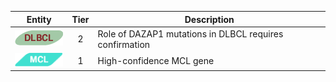 |Entity|Tier|Description              |
|:----:|:----:|------------------------------|
|![DLBCL](images/icons/DLBCL_tier2.png) | 2 | Role of DAZAP1 mutations in DLBCL requires confirmation|
|![MCL](images/icons/MCL_tier1.png) | 1 | High-confidence MCL gene|
